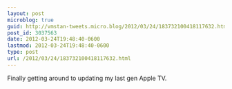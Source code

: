 ```yaml
---
layout: post
microblog: true
guid: http://vmstan-tweets.micro.blog/2012/03/24/183732100418117632.html
post_id: 3037563
date: 2012-03-24T19:48:40-0600
lastmod: 2012-03-24T19:48:40-0600
type: post
url: /2012/03/24/183732100418117632.html
---
```

Finally getting around to updating my last gen Apple TV.
